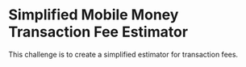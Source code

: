 # Simplified Mobile Money Transaction Fee Estimator
This challenge is to create a simplified estimator for transaction fees.